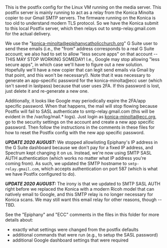 This is the postfix config for the Linux VM running on the media
server.  This postfix server is mainly running to act as a relay from
the Konica Minolta copier to our Gmail SMTP servers.  The firmware
running on the Konica is too old to understand modern TLS protocol.
So we have the Konica submit to this local Postfix server, which then
relays out to smtp-relay.gmail.com for the actual delivery.

We use the "konica-minolta@epiphanycatholicchurch.org" G Suite user to
send these emails (i.e., the "from" address corresponds to a real G
Suite account; we also had to set to allow "less secure apps" on that
account -- THIS MAY STOP WORKING SOMEDAY!  I.e., Google may stop
allowing "less secure apps", in which case we'll have to figure out a
new solution.  Hopefully we'll have a new copier that can legit send
emails via Gmail by that point, and this won't be necessary!).  Note
that it was necessary to generate an app-specific password for the
konica-minolta@ecc user (which isn't saved in lastpass) because that
user uses 2FA.  If this password is lost, just delete it and
re-generate a new one.

Additionally, it looks like Google may periodically expire the 2FA/app
specific password.  When that happens, the mail will stop flowing
because Postfix will fail to SASL authenticate to smtp-relay.gmail.com (this
will be evident in the /var/log/mail.* logs).  Just login as
konica-minolta@ecc.org, go to the security settings on the account and
create a new app specific password.  Then follow the instructions in
the comments in these files for how to reset the Postfix config with
the new app specific password.

***UPDATE 2020 AUGUST:*** We stopped allowlisting Epiphany's IP
   address in the G Suite dashboard because we don't pay for a fixed
   IP address, and Spectrum kept changing it on us.  Instead, we're
   now using SMTP SASL AUTH authentication (which works no matter what
   IP address you're coming from).  As such, we updated the SMTP
   hostname to `smtp-relay.gmail.com`, which accepts authentication on
   port 587 (which is what we have Postfix configured to do).

***UPDATE 2020 AUGUST:*** The irony is that we updated to SMTP SASL
   AUTH right before we replaced the Konica with a modern Ricoh model
   that can natively email to Google, and this SMTP relay is no longer
   necessary for Konica scans.  We may still want this email relay for
   other reasons, though -- TBD.

See the "Epiphany" and "ECC" comments in the files in this folder for
more details about:

* exactly what settings were changed from the postfix defaults
* additional commands that were run (e.g., to setup the SASL password)
* additional Google dashboard settings that were required
